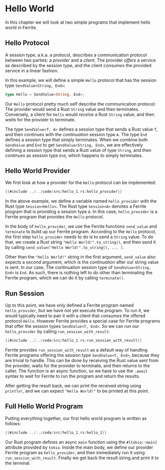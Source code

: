 # Hello World

In this chapter we will look at two simple programs that implement
hello world in Ferrite.

## Hello Protocol

A session type, a.k.a. a protocol, describes a communication protocol between
two parties: a _provider_ and a _client_. The provider _offers_ a service
as described by the session type, and the client _consumes_ the provided
service in a linear fashion.

In this example, we will define a simple `Hello` protocol that has
the session type `SendValue<String, End>`:

```rust
type Hello = SendValue<String, End>;
```

Our `Hello` protocol pretty much self describe the communication protocol:
The provider would send a Rust `String` value and then terminates. Conversely,
a client for `Hello` would _receive_ a Rust `String` value, and then _waits_
for the provider to terminate.

The type `SendValue<T, A>` defines a session type that sends a Rust value
`T`, and then continues with the _continuation_ session type `A`. The type
`End` defines a session type that simply terminates. When we combine both
`SendValue` and `End` to get `SendValue<String, End>`, we are effectively
defining a session type that sends a Rust value of type `String`, and then
_continues_ as session type `End`, which happens to simply terminates.

## Hello World Provider

We first look at how a provider for the `Hello` protocol can be implemented:

```rust
{{#include ../../code/src/hello_1.rs:hello_provider}}
```

In the above example, we define a variable named `hello_provider`
with the Rust type `Session<Hello>`. The Rust type `Session<A>` denotes
a Ferrite program that is providing a session type `A`. In this case,
`hello_provider` is a Ferrite program that provides the `Hello` protocol.

In the body of `hello_provider`, we use the Ferrite functions `send_value` and
`terminate` to build up our Ferrite program. According to the `Hello` protocol,
the first step `hello_provider` needs to do is to send a `String` value.
To do that, we create a Rust string `"Hello World!".to_string()`, and then send
it by calling `send_value("Hello World!".to_string(), ... )`.

Other than the `"Hello World!"` string in the first argument, `send_value` also
expects a _second_ argument, which is the _continuation_ after our string value
is sent. In our case, The continuation session type of `SendValue<String, End>`
is `End`. As such, there is nothing left to do other than terminating the Ferrite
program, which we can do it by calling `terminate()`.

## Run Session

Up to this point, we have only defined a Ferrite program named `hello_provider`,
but we have not yet execute the program. To run it, we would typically need to
pair it with a client that _consumes_ the offered protocol `Hello`. However
Ferrite provides a special case for Ferrite programs that offer the session types
`SendValue<T, End>`. So we can run our `hello_provider` by calling
`run_session_with_result`:

```rust
{{#include ../../code/src/hello_1.rs:run_session_with_result}}
```

Ferrite provides `run_session_with_result` as a default way of handling
Ferrite programs offering the session type `SendValue<T, End>`,
because they are trivial to handle.
This can be done by receiving the Rust value sent from the provider,
waits for the provider to terminate, and then returns to the caller.
The function is an async function, so we have to use the `.await`
syntax to wait for Ferrite to run the program and return the results.

After getting the result back, we can print the received string using
`println!`, and we can expect `"Hello World!"` to be printed at this point.

## Full Hello World Program

Putting everything together, our first hello world program is written as follows:

```rust
{{#include ../../code/src/hello_1.rs:hello_1}}
```

Our Rust program defines an async `main` function using the `#[tokio::main]`
attribute provided by `tokio`. Inside the main body, we define our provider
Ferrite program as `hello_provider`, and then immediately run it using
`run_session_with_result`. Finally we get back the result string and print it
to the terminal.
